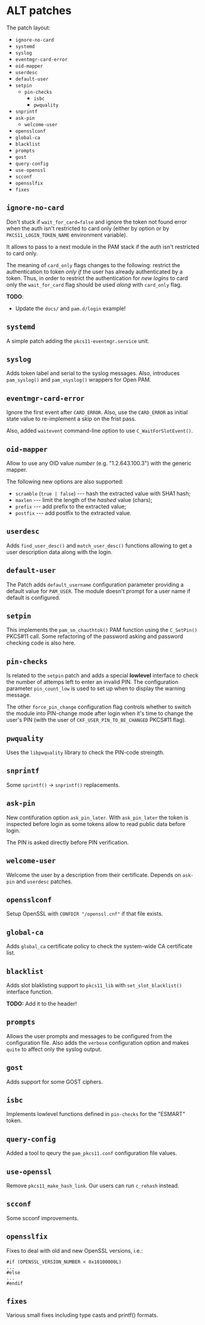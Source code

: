 # ALT patches

The patch layout:

* `ignore-no-card`
* `systemd`
* `syslog`
* `eventmgr-card-error`
* `oid-mapper`
* `userdesc`
* `default-user`
* `setpin`
  * `pin-checks`
    * `isbc`
    * `pwquality`
* `snprintf`
* `ask-pin`
  * `welcome-user`
* `opensslconf`
* `global-ca`
* `blacklist`
* `prompts`
* `gost`
* `query-config`
* `use-openssl`
* `scconf`
* `opensslfix`
* `fixes`


## `ignore-no-card`

Don't stuck if `wait_for_card=false` and ignore the token not found
error when the auth isn't restricted to card only (either by option or
by `PKCS11_LOGIN_TOKEN_NAME` environment variable).

It allows to pass to a next module in the PAM stack if the auth isn't
restricted to card only.

The meaning of `card_only` flags changes to the following:
restrict the authentication to token _only if_ the user has
already authenticated by a token. Thus, in order to restrict the
authentication for _new logins_ to card only the `wait_for_card` flag
should be used _along_ with `card_only` flag.

**TODO**:
* Update the `docs/` and `pam.d/login` example!


## `systemd`

A simple patch adding the `pkcs11-eventmgr.service` unit.


## `syslog`

Adds token label and serial to the syslog messages.
Also, introduces `pam_syslog()` and `pam_vsyslog()` wrappers for
Open PAM.


## `eventmgr-card-error`

Ignore the first event after `CARD_ERROR`. Also, use the `CARD_ERROR`
as initial state value to re-implement a skip on the frist pass.

Also, added `waitevent` command-line option to use
`C_WaitForSlotEvent()`.


## `oid-mapper`

Allow to use any OID value _number_ (e.g. "1.2.643.100.3") with the
generic mapper.

The following new options are also supported:

* `scramble` (`true | false`) --- hash the extracted value with SHA1
  hash;
* `maxlen` --- limit the length of the _hashed_ value (chars);
* `prefix` --- add prefix to the extracted value;
* `postfix` --- add postfix to the extracted value.


## `userdesc`

Adds `find_user_desc()` and `match_user_desc()` functions allowing to
get a user description data along with the login.


## `default-user`

The Patch adds `default_username` configuration parameter providing
a default value for `PAM_USER`. The module doesn't prompt for a user
name if default is configured.


## `setpin`

This implements the `pam_sm_chauthtok()` PAM function using the
`C_SetPin()` PKCS#11 call. Some refactoring of the password asking and
password checking code is also here.


## `pin-checks`

Is related to the `setpin` patch and adds a special **lowlevel**
interface to check the number of attemps left to enter an
invalid PIN. The configuration parameter `pin_count_low` is used to
set up when to display the warning message.

The other `force_pin_change` configuration flag controls whether to
switch the module into PIN-change mode after login when it's time to
change the user's PIN (with the user of `CKF_USER_PIN_TO_BE_CHANGED`
PKCS#11 flag).


## `pwquality`

Uses the `libpwquality` library to check the PIN-code streingth.


## `snprintf`

Some `sprintf()` -> `snprintf()` replacements.


## `ask-pin`

New contifuration option `ask_pin_later`. With `ask_pin_later`
the token is inspected before login as some tokens allow to
read public data before login.

The PIN is asked directly before PIN verification.


## `welcome-user`

Welcome the user by a description from their certificate.
Depends on `ask-pin` and `userdesc` patches.


## `opensslconf`

Setup OpenSSL with `CONFDIR "/openssl.cnf"` if that file exists.


## `global-ca`

Adds `global_ca` certificate policy to check the system-wide CA
certificate list.


## `blacklist`

Adds slot blaklisting support to `pkcs11_lib` with
`set_slot_blacklist()` interface function.

**TODO:** Add it to the header!


## `prompts`

Allows the user prompts and messages to be configured from the
configuration file. Also adds the `verbose` configuration option and
makes `quite` to affect only the syslog output.


## `gost`

Adds support for some GOST ciphers.


## `isbc`

Implements lowlevel functions defined in `pin-checks` for the "ESMART"
token.


## `query-config`

Added a tool to qeury the `pam_pkcs11.conf` configuration file values.


## `use-openssl`

Remove `pkcs11_make_hash_link`. Our users can run `c_rehash` instead.


## `scconf`

Some scconf improvements.


## `opensslfix`

Fixes to deal with old and new OpenSSL versions, i.e.:

    #if (OPENSSL_VERSION_NUMBER < 0x10100000L)
    ...
    #else
    ...
    #endif


## `fixes`

Various small fixes including type casts and printf() formats.

